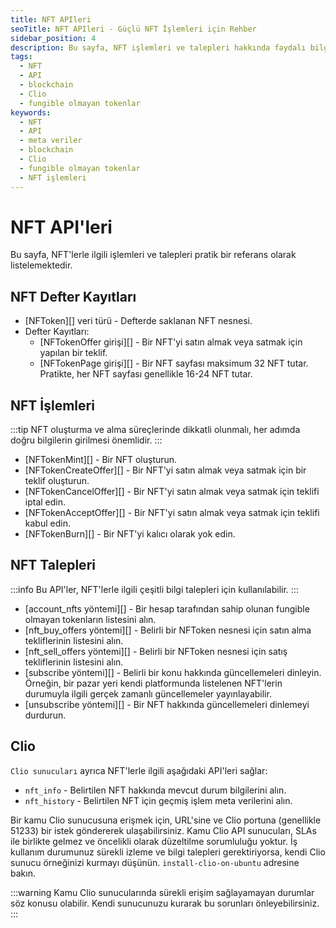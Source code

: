 ```yaml
---
title: NFT APIleri
seoTitle: NFT APIleri - Güçlü NFT İşlemleri için Rehber
sidebar_position: 4
description: Bu sayfa, NFT işlemleri ve talepleri hakkında faydalı bilgiler sağlamaktadır. NFTlerle ilgili APIlerin nasıl kullanılacağını keşfedin.
tags: 
  - NFT
  - API
  - blockchain
  - Clio
  - fungible olmayan tokenlar
keywords: 
  - NFT
  - API
  - meta veriler
  - blockchain
  - Clio
  - fungible olmayan tokenlar
  - NFT işlemleri
---
```


# NFT API'leri

Bu sayfa, NFT'lerle ilgili işlemleri ve talepleri pratik bir referans olarak listelemektedir.

## NFT Defter Kayıtları

- [NFToken][] veri türü - Defterde saklanan NFT nesnesi.
- Defter Kayıtları:
    - [NFTokenOffer girişi][] - Bir NFT'yi satın almak veya satmak için yapılan bir teklif.
    - [NFTokenPage girişi][] - Bir NFT sayfası maksimum 32 NFT tutar. Pratikte, her NFT sayfası genellikle 16-24 NFT tutar.

## NFT İşlemleri

:::tip
NFT oluşturma ve alma süreçlerinde dikkatli olunmalı, her adımda doğru bilgilerin girilmesi önemlidir.
:::

- [NFTokenMint][] - Bir NFT oluşturun.
- [NFTokenCreateOffer][] - Bir NFT'yi satın almak veya satmak için bir teklif oluşturun.
- [NFTokenCancelOffer][] - Bir NFT'yi satın almak veya satmak için teklifi iptal edin.
- [NFTokenAcceptOffer][] - Bir NFT'yi satın almak veya satmak için teklifi kabul edin.
- [NFTokenBurn][] - Bir NFT'yi kalıcı olarak yok edin.

## NFT Talepleri

:::info
Bu API'ler, NFT'lerle ilgili çeşitli bilgi talepleri için kullanılabilir.
:::

- [account_nfts yöntemi][] - Bir hesap tarafından sahip olunan fungible olmayan tokenların listesini alın.
- [nft_buy_offers yöntemi][] - Belirli bir NFToken nesnesi için satın alma tekliflerinin listesini alın.
- [nft_sell_offers yöntemi][] - Belirli bir NFToken nesnesi için satış tekliflerinin listesini alın.
- [subscribe yöntemi][] - Belirli bir konu hakkında güncellemeleri dinleyin. Örneğin, bir pazar yeri kendi platformunda listelenen NFT'lerin durumuyla ilgili gerçek zamanlı güncellemeler yayınlayabilir.
- [unsubscribe yöntemi][] - Bir NFT hakkında güncellemeleri dinlemeyi durdurun.

## Clio

`Clio sunucuları` ayrıca NFT'lerle ilgili aşağıdaki API'leri sağlar:

- `nft_info` - Belirtilen NFT hakkında mevcut durum bilgilerini alın.
- `nft_history` - Belirtilen NFT için geçmiş işlem meta verilerini alın.

Bir kamu Clio sunucusuna erişmek için, URL'sine ve Clio portuna (genellikle 51233) bir istek göndererek ulaşabilirsiniz. Kamu Clio API sunucuları, SLAs ile birlikte gelmez ve öncelikli olarak düzeltilme sorumluluğu yoktur. İş kullanım durumunuz sürekli izleme ve bilgi talepleri gerektiriyorsa, kendi Clio sunucu örneğinizi kurmayı düşünün. `install-clio-on-ubuntu` adresine bakın.

:::warning
Kamu Clio sunucularında sürekli erişim sağlayamayan durumlar söz konusu olabilir. Kendi sunucunuzu kurarak bu sorunları önleyebilirsiniz.
:::

